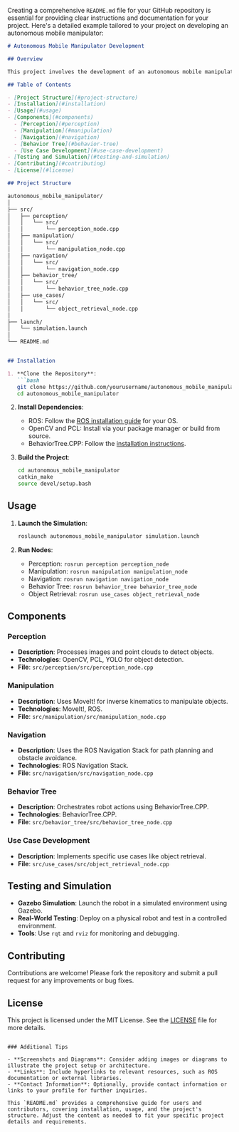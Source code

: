 Creating a comprehensive `README.md` file for your GitHub repository is essential for providing clear instructions and documentation for your project. Here's a detailed example tailored to your project on developing an autonomous mobile manipulator:

```markdown
# Autonomous Mobile Manipulator Development

## Overview

This project involves the development of an autonomous mobile manipulator robot capable of navigating and performing tasks in a simulated domestic environment. The project integrates perception, manipulation, and navigation capabilities using ROS and C++.

## Table of Contents

- [Project Structure](#project-structure)
- [Installation](#installation)
- [Usage](#usage)
- [Components](#components)
  - [Perception](#perception)
  - [Manipulation](#manipulation)
  - [Navigation](#navigation)
  - [Behavior Tree](#behavior-tree)
  - [Use Case Development](#use-case-development)
- [Testing and Simulation](#testing-and-simulation)
- [Contributing](#contributing)
- [License](#license)

## Project Structure

autonomous_mobile_manipulator/
│
├── src/
│   ├── perception/
│   │   └── src/
│   │       └── perception_node.cpp
│   ├── manipulation/
│   │   └── src/
│   │       └── manipulation_node.cpp
│   ├── navigation/
│   │   └── src/
│   │       └── navigation_node.cpp
│   ├── behavior_tree/
│   │   └── src/
│   │       └── behavior_tree_node.cpp
│   ├── use_cases/
│   │   └── src/
│   │       └── object_retrieval_node.cpp
│
├── launch/
│   └── simulation.launch
│
└── README.md


## Installation

1. **Clone the Repository**:
   ```bash
   git clone https://github.com/yourusername/autonomous_mobile_manipulator.git
   cd autonomous_mobile_manipulator
   ```

2. **Install Dependencies**:
   - ROS: Follow the [ROS installation guide](http://wiki.ros.org/ROS/Installation) for your OS.
   - OpenCV and PCL: Install via your package manager or build from source.
   - BehaviorTree.CPP: Follow the [installation instructions](https://github.com/BehaviorTree/BehaviorTree.CPP).

3. **Build the Project**:
   ```bash
   cd autonomous_mobile_manipulator
   catkin_make
   source devel/setup.bash
   ```

## Usage

1. **Launch the Simulation**:
   ```bash
   roslaunch autonomous_mobile_manipulator simulation.launch
   ```

2. **Run Nodes**:
   - Perception: `rosrun perception perception_node`
   - Manipulation: `rosrun manipulation manipulation_node`
   - Navigation: `rosrun navigation navigation_node`
   - Behavior Tree: `rosrun behavior_tree behavior_tree_node`
   - Object Retrieval: `rosrun use_cases object_retrieval_node`

## Components

### Perception

- **Description**: Processes images and point clouds to detect objects.
- **Technologies**: OpenCV, PCL, YOLO for object detection.
- **File**: `src/perception/src/perception_node.cpp`

### Manipulation

- **Description**: Uses MoveIt! for inverse kinematics to manipulate objects.
- **Technologies**: MoveIt!, ROS.
- **File**: `src/manipulation/src/manipulation_node.cpp`

### Navigation

- **Description**: Uses the ROS Navigation Stack for path planning and obstacle avoidance.
- **Technologies**: ROS Navigation Stack.
- **File**: `src/navigation/src/navigation_node.cpp`

### Behavior Tree

- **Description**: Orchestrates robot actions using BehaviorTree.CPP.
- **Technologies**: BehaviorTree.CPP.
- **File**: `src/behavior_tree/src/behavior_tree_node.cpp`

### Use Case Development

- **Description**: Implements specific use cases like object retrieval.
- **File**: `src/use_cases/src/object_retrieval_node.cpp`

## Testing and Simulation

- **Gazebo Simulation**: Launch the robot in a simulated environment using Gazebo.
- **Real-World Testing**: Deploy on a physical robot and test in a controlled environment.
- **Tools**: Use `rqt` and `rviz` for monitoring and debugging.

## Contributing

Contributions are welcome! Please fork the repository and submit a pull request for any improvements or bug fixes.

## License

This project is licensed under the MIT License. See the [LICENSE](LICENSE) file for more details.
```

### Additional Tips

- **Screenshots and Diagrams**: Consider adding images or diagrams to illustrate the project setup or architecture.
- **Links**: Include hyperlinks to relevant resources, such as ROS documentation or external libraries.
- **Contact Information**: Optionally, provide contact information or links to your profile for further inquiries.

This `README.md` provides a comprehensive guide for users and contributors, covering installation, usage, and the project's structure. Adjust the content as needed to fit your specific project details and requirements.